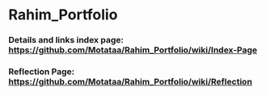 # Rahim_Portfolio

### Details and links index page: https://github.com/Motataa/Rahim_Portfolio/wiki/Index-Page

### Reflection Page: https://github.com/Motataa/Rahim_Portfolio/wiki/Reflection
